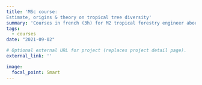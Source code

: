 ```yaml
---
title: 'MSc course:
Estimate, origins & theory on tropical tree diversity'
summary: 'Courses in french (3h) for M2 tropical forestry engineer about tropical tree diversity with a theoretical and methodological scope. ([link](courses/quantbiodiv.pdf)).'
tags: 
  - courses
date: "2021-09-02"

# Optional external URL for project (replaces project detail page).
external_link: ''

image:
  focal_point: Smart
---
```


